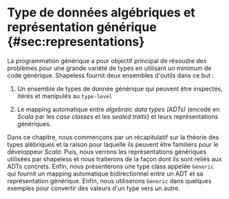 # Type de données algébriques et représentation générique {#sec:representations}

La programmation générique a pour objectif principal
de résoudre des problèmes pour une grande variété de types
en utilisant un minimum de code générique.
Shapeless fournit deux ensembles d'outils dans ce but :

 1. Un ensemble de types de donnée générique
    qui peuvent être inspectés, itérés et manipulés
    au `type-level`

 2. Le mapping automatique entre *algebraic data types (ADTs)*
    (encodé en *Scala* par les *case classes* et les *sealed traits*)
    et leurs représentations génériques.

Dans ce chapitre, nous commençons par un
récapitulatif sur la théorie des types alébriques
et la raison pour laquelle ils peuvent être familiers pour le développeur *Scala*.
Puis, nous verrons les représentations génériques utilisées
par shapeless et nous traiterons de la façon dont ils sont
reliés aux ADTs concrets.
Enfin, nous présenterons une type class appelée `Generic`
qui fournit un mapping automatique bidirectionnel entre
un ADT et sa représentation générique.
Enfin, nous utiliserons `Generic` dans quelques exemples
pour convertir des valeurs d'un type vers un autre.
